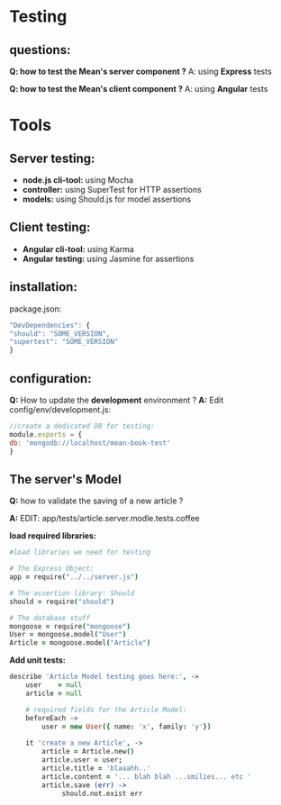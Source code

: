 Testing
====

questions:
----

  **Q: how to test the Mean's server component ?** 
  A: using **Express** tests

  **Q: how to test the Mean's client component ?** 
  A: using **Angular** tests


Tools
=====
Server testing:
-----
- **node.js cli-tool:** using Mocha
- **controller:** using SuperTest for HTTP assertions
- **models:** using Should.js for model assertions

Client testing:
------
 - **Angular cli-tool:** using Karma
 - **Angular testing:** using Jasmine for assertions


installation:
---
  package.json:

```javascript
"DevDependencies": {
"should": "SOME_VERSION",
"supertest": "SOME_VERSION"
}
```

configuration:
-----
 **Q:** How to update the **development** environment ? 
 **A:** Edit config/env/development.js:

```javascript
//create a dedicated DB for testing:
module.exports = {
db: 'mongodb://localhost/mean-book-test'
}
```

The server's Model
----
 **Q:** how to validate the  saving of a new article ?



 **A:** EDIT: app/tests/article.server.modle.tests.coffee
 
 **load required libraries:**

```coffeescript
#load libraries we need for testing

# The Express Object:  
app = require("../../server.js")

# The assertion library: Should
should = require("should")

# The database stuff 
mongoose = require("mongoose")
User = mongoose.model("User")
Article = mongoose.model("Article")
```

  **Add unit tests:**

```coffeescript
describe 'Article Model testing goes here:', ->
    user    = null
    article = null

    # required fields for the Article Model:
    beforeEach ->
        user = new User({ name: 'x', family: 'y'})
    
    it 'create a new Article', ->
        article = Article.new()
        article.user = user;
        article.title = 'blaaahh..'
        article.content = '... blah blah ...smilies... etc '
        article.save (err) ->
             should.not.exist err
```
